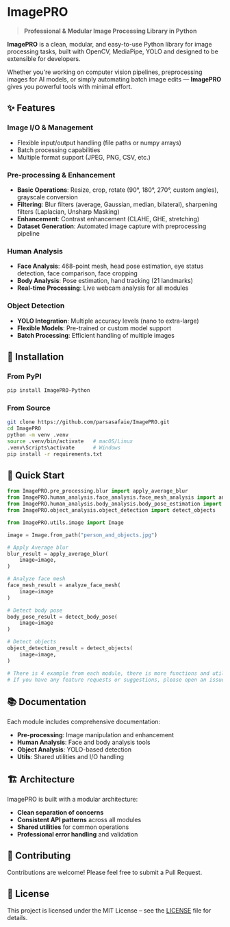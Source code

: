 # ImagePRO

> **Professional & Modular Image Processing Library in Python**

**ImagePRO** is a clean, modular, and easy-to-use Python library for image processing tasks, built with OpenCV, MediaPipe, YOLO and designed to be extensible for developers.

Whether you're working on computer vision pipelines, preprocessing images for AI models, or simply automating batch image edits — **ImagePRO** gives you powerful tools with minimal effort.

## ✨ Features

### **Image I/O & Management**
- Flexible input/output handling (file paths or numpy arrays)
- Batch processing capabilities
- Multiple format support (JPEG, PNG, CSV, etc.)

### **Pre-processing & Enhancement**
- **Basic Operations**: Resize, crop, rotate (90°, 180°, 270°, custom angles), grayscale conversion
- **Filtering**: Blur filters (average, Gaussian, median, bilateral), sharpening filters (Laplacian, Unsharp Masking)
- **Enhancement**: Contrast enhancement (CLAHE, GHE, stretching)
- **Dataset Generation**: Automated image capture with preprocessing pipeline

### **Human Analysis**
- **Face Analysis**: 468-point mesh, head pose estimation, eye status detection, face comparison, face cropping
- **Body Analysis**: Pose estimation, hand tracking (21 landmarks)
- **Real-time Processing**: Live webcam analysis for all modules

### **Object Detection**
- **YOLO Integration**: Multiple accuracy levels (nano to extra-large)
- **Flexible Models**: Pre-trained or custom model support
- **Batch Processing**: Efficient handling of multiple images

## 🚀 Installation

### From PyPI
```bash
pip install ImagePRO-Python
```

### From Source
```bash
git clone https://github.com/parsasafaie/ImagePRO.git
cd ImagePRO
python -m venv .venv
source .venv/bin/activate   # macOS/Linux
.venv\Scripts\activate      # Windows
pip install -r requirements.txt
```

## 📖 Quick Start

```python
from ImagePRO.pre_processing.blur import apply_average_blur
from ImagePRO.human_analysis.face_analysis.face_mesh_analysis import analyze_face_mesh
from ImagePRO.human_analysis.body_analysis.body_pose_estimation import detect_body_pose
from ImagePRO.object_analysis.object_detection import detect_objects

from ImagePRO.utils.image import Image

image = Image.from_path("person_and_objects.jpg")

# Apply Average blur
blur_result = apply_average_blur(
    image=image, 
)

# Analyze face mesh
face_mesh_result = analyze_face_mesh(
    image=image
)

# Detect body pose
body_pose_result = detect_body_pose(
    image=image
)   

# Detect objects                
object_detection_result = detect_objects(
    image=image,
)

# There is 4 example from each module, there is more functions and utilities in each module, and more customization options in each function. explore the codebase for more details.
# If you have any feature requests or suggestions, please open an issue on the GitHub repository.
```

## 📚 Documentation

Each module includes comprehensive documentation:
- **Pre-processing**: Image manipulation and enhancement
- **Human Analysis**: Face and body analysis tools
- **Object Analysis**: YOLO-based detection
- **Utils**: Shared utilities and I/O handling

## 🏗️ Architecture

ImagePRO is built with a modular architecture:
- **Clean separation of concerns**
- **Consistent API patterns** across all modules
- **Shared utilities** for common operations
- **Professional error handling** and validation

## 🤝 Contributing

Contributions are welcome! Please feel free to submit a Pull Request.

## 📄 License 
This project is licensed under the MIT License – see the [LICENSE](LICENSE) file for details.
